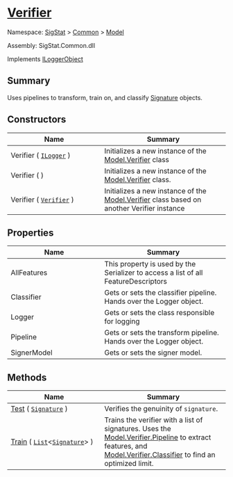 # [Verifier](./Verifier.md)

Namespace: [SigStat]() > [Common](./../README.md) > [Model](./README.md)

Assembly: SigStat.Common.dll

Implements [ILoggerObject](./../ILoggerObject.md)

## Summary
Uses pipelines to transform, train on, and classify [Signature](https://github.com/hargitomi97/sigstat/blob/master/docs/md/SigStat/Common/Signature.md) objects.

## Constructors

| Name | Summary | 
| --- | --- | 
| Verifier ( [`ILogger`](https://docs.microsoft.com/en-us/dotnet/api/Microsoft.Extensions.Logging.ILogger) )<div style="width: 200px">| Initializes a new instance of the [Model.Verifier](https://github.com/hargitomi97/sigstat/blob/master/docs/md/SigStat/Common/Model/Verifier.md) class<div style="width: 200px">| <br>
| Verifier (  )<div style="width: 200px">| Initializes a new instance of the [Model.Verifier](https://github.com/hargitomi97/sigstat/blob/master/docs/md/SigStat/Common/Model/Verifier.md) class.<div style="width: 200px">| <br>
| Verifier ( [`Verifier`](./Verifier.md) )<div style="width: 200px">| Initializes a new instance of the [Model.Verifier](https://github.com/hargitomi97/sigstat/blob/master/docs/md/SigStat/Common/Model/Verifier.md) class based on another Verifier instance<div style="width: 200px">| <br>


## Properties

| Name | Summary | 
| --- | --- | 
| AllFeatures<div style="width: 200px">| This property is used by the Serializer to access a list of all FeatureDescriptors<div style="width: 200px">| <br>
| Classifier<div style="width: 200px">| Gets or sets the classifier pipeline. Hands over the Logger object.<div style="width: 200px">| <br>
| Logger<div style="width: 200px">| Gets or sets the class responsible for logging<div style="width: 200px">| <br>
| Pipeline<div style="width: 200px">| Gets or sets the transform pipeline. Hands over the Logger object.<div style="width: 200px">| <br>
| SignerModel<div style="width: 200px">| Gets or sets the signer model.<div style="width: 200px">| <br>


## Methods

| Name | Summary | 
| --- | --- | 
| [Test](./Methods/Verifier-100664117.md) ( [`Signature`](./../Signature.md) )<div style="width: 200px">| Verifies the genuinity of `signature`.<div style="width: 200px">| <br>
| [Train](./Methods/Verifier-100664116.md) ( [`List`](https://docs.microsoft.com/en-us/dotnet/api/System.Collections.Generic.List-1)\<[`Signature`](./../Signature.md)> )<div style="width: 200px">| Trains the verifier with a list of signatures. Uses the [Model.Verifier.Pipeline](https://github.com/hargitomi97/sigstat/blob/master/docs/md/SigStat/Common/Model/Verifier.md) to extract features,  and [Model.Verifier.Classifier](https://github.com/hargitomi97/sigstat/blob/master/docs/md/SigStat/Common/Model/Verifier.md) to find an optimized limit.<div style="width: 200px">| <br>


